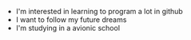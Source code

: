 - I'm interested in learning to program a lot in github
- I want to follow my future dreams 
- I'm studying in a avionic school 
<!---
LorenzoPoggi/LorenzoPoggi is a ✨ special ✨ repository because its `README.md` (this file) appears on your GitHub profile.
You can click the Preview link to take a look at your changes.
--->

